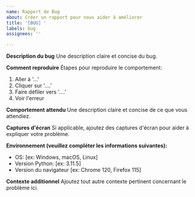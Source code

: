 ```yaml
---
name: Rapport de Bug
about: Créer un rapport pour nous aider à améliorer
title: '[BUG] '
labels: bug
assignees: ''

---
```


**Description du bug**
Une description claire et concise du bug.

**Comment reproduire**
Étapes pour reproduire le comportement:
1. Aller à '...'
2. Cliquer sur '....'
3. Faire défiler vers '....'
4. Voir l'erreur

**Comportement attendu**
Une description claire et concise de ce que vous attendiez.

**Captures d'écran**
Si applicable, ajoutez des captures d'écran pour aider à expliquer votre problème.

**Environnement (veuillez compléter les informations suivantes):**
 - OS: [ex: Windows, macOS, Linux]
 - Version Python: [ex: 3.11.5]
 - Version du navigateur [ex: Chrome 120, Firefox 115]

**Contexte additionnel**
Ajoutez tout autre contexte pertinent concernant le problème ici.

